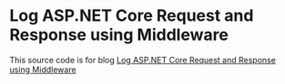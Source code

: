 # Log ASP.NET Core Request and Response using Middleware
This source code is for blog <a href="http://www.sulhome.com/blog/10/log-asp-net-core-request-and-response-using-middleware" target="_blank">Log ASP.NET Core Request and Response using Middleware</a>

